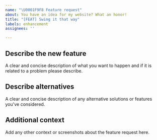 ```yaml
---
name: "\U0001F9F8 Feature request"
about: You have an idea for my website? What an honor!
title: "[FEAT] Swing it that way"
labels: enhancement
assignees: ''

---
```


## Describe the new feature

A clear and concise description of what you want to happen and if it is related to a
problem please describe.

## Describe alternatives

A clear and concise description of any alternative solutions or features you've
considered.

## Additional context

Add any other context or screenshots about the feature request here.

